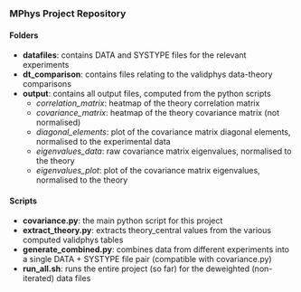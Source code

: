 ### MPhys Project Repository
#### Folders
- **datafiles**: contains DATA and SYSTYPE files for the relevant experiments
- **dt_comparison**: contains files relating to the validphys data-theory comparisons
- **output**: contains all output files, computed from the python scripts
    - *correlation_matrix*: heatmap of the theory correlation matrix
    - *covariance_matrix*: heatmap of the theory covariance matrix (not normalised)
    - *diagonal_elements*: plot of the covariance matrix diagonal elements, normalised to the experimental data
    - *eigenvalues_data*: raw covariance matrix eigenvalues, normalised to the theory
    - *eigenvalues_plot*: plot of the covariance matrix eigenvalues, normalised to the theory

#### Scripts
- **covariance.py**: the main python script for this project
- **extract_theory.py**: extracts theory_central values from the various computed validphys tables
- **generate_combined.py**: combines data from different experiments into a single DATA + SYSTYPE file pair (compatible with covariance.py)
- **run_all.sh**: runs the entire project (so far) for the deweighted (non-iterated) data files
